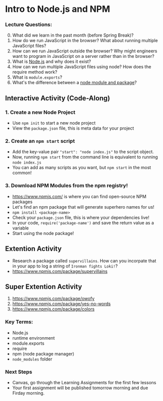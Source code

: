# Intro to Node.js and NPM

### Lecture Questions:

0. What did we learn in the past month (before Spring Break)?
1. How do we run JavaScript in the browser? What about running multiple JavaScript files?
2. How can we run JavaScript outside the browser? Why might engineers want to program in JavaScript on a server rather than in the browser?
3. What is [Node.js](https://nodejs.dev/) and why does it exist?
4. How can we run multiple JavaScript files using node? How does the require method work?
5. What is `module.exports`?
6. What's the difference between a [node module and package](https://docs.npmjs.com/about-packages-and-modules)?







## Interactive Activity (Code-Along)

### 1. Create a new Node Project
* Use `npm init` to start a new node project
* View the `package.json` file, this is meta data for your project

### 2. Create an `npm start` script
* Add the key-value pair `"start": "node index.js"` to the script object.
* Now, running `npm start` from the command line is equivalent to running `node index.js`
* You can add as many scripts as you want, but `npm start` in the most common!

### 3. Download NPM Modules from the npm registry!
* https://www.npmjs.com/ is where you can find open-source NPM packages
* Let's find an npm package that will generate superhero names for us!
* `npm install <package-name>`
* Check your `package.json` file, this is where your dependencies live!
* In your code, `require('package-name')` and save the return value as a variable
* Start using the node package!


## Extention Activity
* Research a package called `supervillains`. How can you incorpate that in your app to log a string of `Ironman fights Loki!`?
* https://www.npmjs.com/package/supervillains


## Super Extention Activity
1. https://www.npmjs.com/package/owofy
2. https://www.npmjs.com/package/yes-no-words 
3. https://www.npmjs.com/package/colors



### Key Terms:
- Node.js
- runtime environment
- module.exports
- require
- npm (node package manager)
- `node_modules` folder

### Next Steps
- Canvas, go through the Learning Assignments for the first few lessons
- Your first assignment will be published tomorrow morning and due Firday morning. 